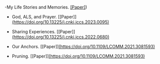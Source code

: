 
-My Life Stories and Memories. [[Paper]](https://drive.google.com/file/d/1H9vEYw2IVeJgDaL_iM08ToczZhqoxMRj/view?usp=sharing))

- God, ALS, and Prayer. [[Paper]][(https://doi.org/10.13225/j.cnki.jccs.2023.0095)](https://drive.google.com/file/d/14ysw0MbxueCXQpGXIR_rT9BduHOk84u-/view?usp=sharing)

- Sharing Experiences. [[Paper]][(https://doi.org/10.13225/j.cnki.jccs.2022.0680)](https://drive.google.com/file/d/1av6sJ2Aw36N0gmskkAnQO4ZoMxPR78PC/view?usp=sharing)

- Our Anchors. [[Paper]][(https://doi.org/10.1109/LCOMM.2021.3081593)](https://drive.google.com/file/d/1Z9xzFO4Xj4t8fULHxhWVwRSICeatZhVR/view?usp=sharing)

- Pruning. [[Paper]][(https://doi.org/10.1109/LCOMM.2021.3081593)](https://drive.google.com/file/d/1qx6mHGedPi9YGJLtxFWA5oCUpWScgiYM/view?usp=sharing)

